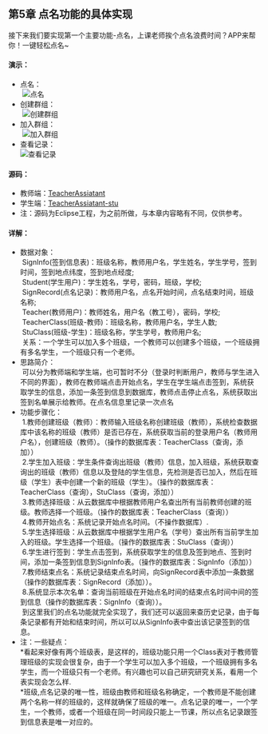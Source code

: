 ## 第5章 点名功能的具体实现
接下来我们要实现第一个主要功能-点名，上课老师挨个点名浪费时间？APP来帮你！一键轻松点名~</br>
#### 演示：
* 点名：</br>
  ![](https://github.com/weiyashuai123/TeacherAssiatant-detailed/blob/master/image/5.1demo.gif "点名")</br>
* 创建群组：</br>
  ![](https://github.com/weiyashuai123/TeacherAssiatant-detailed/blob/master/image/5.2createclass.gif "创建群组")</br>
* 加入群组：</br>
  ![](https://github.com/weiyashuai123/TeacherAssiatant-detailed/blob/master/image/5.3joinclass.gif  "加入群组")</br>
* 查看记录：</br>
  ![](https://github.com/weiyashuai123/TeacherAssiatant-detailed/blob/master/image/5.4seerecord.gif "查看记录")</br>
#### 源码：
* 教师端：[TeacherAssiatant](https://github.com/weiyashuai123/TeacherAssiatant-detailed/raw/master/src/TeacherAssistant.zip)</br>
* 学生端：[TeacherAssiatant-stu](https://github.com/weiyashuai123/TeacherAssiatant-detailed/raw/master/src/TeacherAssistant_Stu.zip)</br>
* 注：源码为Eclipse工程，为之前所做，与本章内容略有不同，仅供参考。
#### 详解：
* 数据对象：</br>
  SignInfo(签到信息表)：班级名称，教师用户名，学生姓名，学生学号，签到时间，签到地点纬度，签到地点经度;</br>
  Student(学生用户)：学生姓名，学号，密码，班级，学校;</br>
  SignRecord(点名记录)：教师用户名，点名开始时间，点名结束时间，班级名称;</br>
  Teacher(教师用户)：教师姓名，用户名（教工号），密码，学校;</br>
  TeacherClass(班级-教师)：班级名称，教师用户名，学生人数;</br>
  StuClass(班级-学生)：班级名称，学生学号，教师用户名;</br>
  关系：一个学生可以加入多个班级，一个教师可以创建多个班级，一个班级拥有多名学生，一个班级只有一个老师。</br>
* 思路简介：</br>
  可以分为教师端和学生端，也可暂时不分（登录时判断用户，教师与学生进入不同的界面），教师在教师端点击开始点名，学生在学生端点击签到，系统获取学生的信息，添加一条签到信息到数据库，教师点击停止点名，系统获取出签到名单展示给教师。在点名信息里记录一次点名</br>
* 功能步骤化：</br>
  1.教师创建班级（教师）：教师输入班级名称创建班级（教师），系统检查数据库中该名称的班级（教师）是否已存在，系统获取当前的登录用户名（教师用户名），创建班级（教师）。（操作的数据库表：TeacherClass（查询，添加））</br>
  2.学生加入班级：学生条件查询出班级（教师）信息，加入班级，系统获取查询出的班级（教师）信息以及登陆的学生信息，先检测是否已加入，然后在班级（学生）表中创建一个新的班级（学生）。（操作的数据库表：TeacherClass（查询），StuClass（查询，添加））</br>
  3.教师选择班级：从云数据库中根据教师用户名查出所有当前教师创建的班级。教师选择一个班级。（操作的数据库表：TeacherClass（查询））</br>
  4.教师开始点名：系统记录开始点名时间。（不操作数据库）.</br>
  5.学生选择班级：从云数据库中根据学生用户名（学号）查出所有当前学生加入的班级。学生选择一个班级。（操作的数据库表：StuClass（查询））</br>
  6.学生进行签到：学生点击签到，系统获取学生的信息及签到地点、签到时间，添加一条签到信息到SignInfo表。（操作的数据库表：SignInfo（添加））</br>
  7.教师结束点名：系统记录结束点名时间，向SignRecord表中添加一条数据（操作的数据库表：SignRecord（添加））。</br>
  8.系统显示本次名单：查询当前班级在开始点名时间的结束点名时间中间的签到信息（操作的数据库表：SignInfo（查询））。</br>
  到这里我们的点名功能就完全实现了，我们还可以返回来查历史记录，由于每条记录都有开始和结束时间，所以可以从SignInfo表中查出该记录签到的信息。</br>
* 注：一些疑点：</br>
 *看起来好像有两个班级表，是这样的，班级功能只用一个Class表对于教师管理班级的实现会很复杂，由于一个学生可以加入多个班级，一个班级拥有多名学生，而一个班级只有一个老师。有兴趣也可以自己研究研究关系，看用一个表实现会怎么样.</br>
 *班级,点名记录的唯一性，班级由教师和班级名称确定，一个教师是不能创建两个名称一样的班级的，这样就确保了班级的唯一。点名记录的唯一，一个学生，一个教师，或者一个班级在同一时间段只能上一节课，所以点名记录跟签到信息表是唯一对应的。
  
